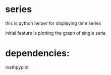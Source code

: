 series
======

this is python helper for displaying time series

initial feature is plotting the graph of single serie

dependencies:
=============
mathpyplot
